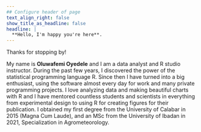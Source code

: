 ```yaml
---
## Configure header of page
text_align_right: false
show_title_as_headline: false
headline: |
  **Hello, I'm happy you're here**.
---
```


<!-- this is a subheadline -->
Thanks for stopping by!  

My name is **Oluwafemi Oyedele** and I am a data analyst and R studio instructor. During the past few years, I discovered the power of the statistical programming language R. Since then I have turned into a big enthusiast, using the software almost every day for work and many private programming projects. I love analyzing data and making beautiful charts with R and I have mentored countless students and scientists in everything from experimental design to using R for creating figures for their publication. I obtained my first degree from the University of Calabar in 2015 (Magna Cum Laude), and an MSc from the University of Ibadan in 2021, Specialization in Agrometeorology.


